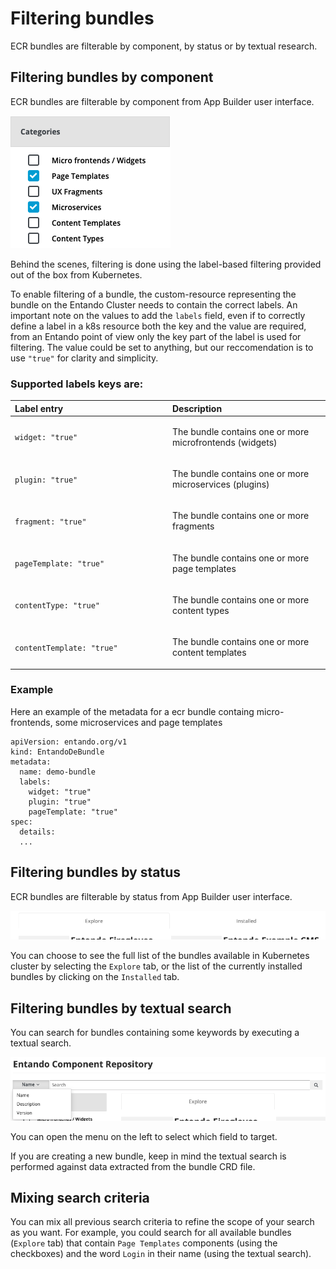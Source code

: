 # Filtering bundles

ECR bundles are filterable by component, by status or by textual research.

## Filtering bundles by component

ECR bundles are filterable by component from App Builder user interface. 

![App Builder bundle filtering](./img/app-builder-ecr-bundle-component-filters.png)

Behind the scenes, filtering is done using the label-based filtering provided out of the box from Kubernetes.

To enable filtering of a bundle, the custom-resource representing the bundle on the Entando Cluster needs to contain the correct labels. An important note on the values to add the `labels` field, even if to correctly define a label in a k8s resource both the key and the value are required, from an Entando point of view only the key part of the label is used for filtering. The value could be set to anything, but our reccomendation is to use `"true"` for clarity and simplicity.

### Supported labels keys are:

<table>
<colgroup>
<col width="50%" />
<col width="50%" />
</colgroup>
<thead>
<tr class="header">
<th align="left">Label entry</th>
<th align="left">Description</th>
</tr>
</thead>
<tbody>
<tr class="odd">
<td align="left"><p><code>widget: "true"</code></p></td>
<td align="left"><p>The bundle contains one or more microfrontends (widgets) </p></td>
</tr>
<tr class="even">
<td align="left"><p><code>plugin: "true"</code></p></td>
<td align="left"><p>The bundle contains one or more microservices (plugins)</p></td>
</tr>
<tr class="odd">
<td align="left"><p><code>fragment: "true"</code></p></td>
<td align="left"><p>The bundle contains one or more fragments</p></td>
</tr>
<tr class="odd">
<td align="left"><p><code>pageTemplate: "true"</code></p></td>
<td align="left"><p>The bundle contains one or more page templates</p></td>
</tr>
<tr class="even">
<td align="left"><p><code>contentType: "true"</code></p></td>
<td align="left"><p>The bundle contains one or more content types</p></td>
</tr>
<tr class="odd">
<td align="left"><p><code>contentTemplate: "true"</code></p></td>
<td align="left"><p>The bundle contains one or more content templates</p></td>
</tr>
</tbody>
</table>

### Example
Here an example of the metadata for a ecr bundle containg micro-frontends, some microservices and page templates

```
apiVersion: entando.org/v1
kind: EntandoDeBundle
metadata:
  name: demo-bundle
  labels:
    widget: "true"
    plugin: "true"
    pageTemplate: "true"
spec:
  details:
  ...
```

## Filtering bundles by status

ECR bundles are filterable by status from App Builder user interface.

![App Builder bundle filtering](./img/app-builder-ecr-bundle-status-filters.png)

You can choose to see the full list of the bundles available in Kubernetes cluster by selecting the `Explore` tab, or the list of the currently installed bundles by clicking on the `Installed` tab.


## Filtering bundles by textual search

You can search for bundles containing some keywords by executing a textual search.

![App Builder bundle filtering](./img/app-builder-ecr-bundle-textual-research.png)

You can open the menu on the left to select which field to target.

If you are creating a new bundle, keep in mind the textual search is performed against data extracted from the bundle CRD file.

## Mixing search criteria

You can mix all previous search criteria to refine the scope of your search as you want.
For example, you could search for all available bundles (`Explore` tab) that contain `Page Templates` components 
(using the checkboxes) and the word `Login` in their name (using the textual search).